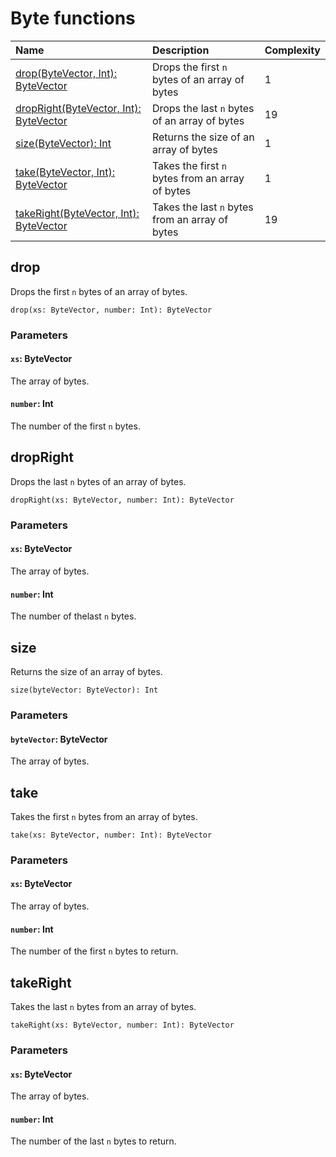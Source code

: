 # Byte functions

|Name | Description | Complexity |
| :--- | :--- | :--- |
| [drop(ByteVector, Int): ByteVector](#drop) | Drops the first `n` bytes of an array of bytes | 1 |
| [dropRight(ByteVector, Int): ByteVector](#dropRight) | Drops the last `n` bytes of an array of bytes | 19 |
| [size(ByteVector): Int](#size) | Returns the size of an array of bytes | 1 |
| [take(ByteVector, Int): ByteVector](#take) | Takes the first `n` bytes from an array of bytes | 1 |
| [takeRight(ByteVector, Int): ByteVector](#takeRight) | Takes the last `n` bytes from an array of bytes | 19 |

## drop

Drops the first `n` bytes of an array of bytes.

```
drop(xs: ByteVector, number: Int): ByteVector
```

### Parameters

#### `xs`: ByteVector

The array of bytes.

#### `number`: Int

The number of the first `n` bytes.

## dropRight

Drops the last `n` bytes of an array of bytes.

```
dropRight(xs: ByteVector, number: Int): ByteVector
```

### Parameters

#### `xs`: ByteVector

The array of bytes.

#### `number`: Int

The number of thelast `n` bytes.

## size

Returns the size of an array of bytes.

```
size(byteVector: ByteVector): Int
```

### Parameters

#### `byteVector`: ByteVector

The array of bytes.

## take

Takes the first `n` bytes from an array of bytes.

```
take(xs: ByteVector, number: Int): ByteVector
```

### Parameters

#### `xs`: ByteVector

The array of bytes.

#### `number`: Int

The number of the first `n` bytes to return.

## takeRight

Takes the last `n` bytes from an array of bytes.

```
takeRight(xs: ByteVector, number: Int): ByteVector
```

### Parameters

#### `xs`: ByteVector

The array of bytes.

#### `number`: Int

The number of the last `n` bytes to return.
